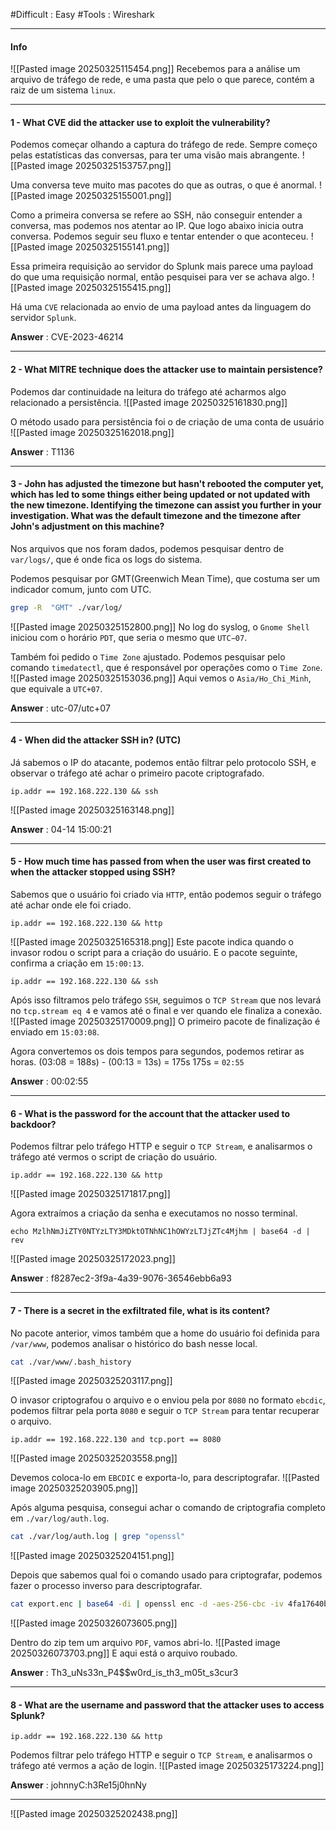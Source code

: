 #Difficult : Easy
#Tools : Wireshark
***
#### Info
![[Pasted image 20250325115454.png]]
Recebemos para a análise um arquivo de tráfego de rede, e uma pasta que pelo o que parece, contém a raiz de um sistema ``linux``.
***
#### 1 - What CVE did the attacker use to exploit the vulnerability?
Podemos começar olhando a captura do tráfego de rede. Sempre começo pelas estatísticas das conversas, para ter uma visão mais abrangente.
![[Pasted image 20250325153757.png]]

Uma conversa teve muito mas pacotes do que as outras, o que é anormal.
![[Pasted image 20250325155001.png]]

Como a primeira conversa se refere ao SSH, não conseguir entender a conversa, mas podemos nos atentar ao IP. Que logo abaixo inicia outra conversa. Podemos seguir seu fluxo e tentar entender o que aconteceu.
![[Pasted image 20250325155141.png]]

Essa primeira requisição ao servidor do Splunk mais parece uma payload do que uma requisição normal, então pesquisei para ver se achava algo.
![[Pasted image 20250325155415.png]]

Há uma ``CVE`` relacionada ao envio de uma payload antes da linguagem do servidor ``Splunk``.

**Answer** : CVE-2023-46214
***
#### 2 - What MITRE technique does the attacker use to maintain persistence?
Podemos dar continuidade na leitura do tráfego até acharmos algo relacionado a persistência.
![[Pasted image 20250325161830.png]]

O método usado para persistência foi o de criação de uma conta de usuário
![[Pasted image 20250325162018.png]]

**Answer** : T1136
***
#### 3 - John has adjusted the timezone but hasn't rebooted the computer yet, which has led to some things either being updated or not updated with the new timezone. Identifying the timezone can assist you further in your investigation. What was the default timezone and the timezone after John's adjustment on this machine?
Nos arquivos que nos foram dados, podemos pesquisar dentro de ``var/logs/``, que é onde fica os logs do sistema.

Podemos pesquisar por GMT(Greenwich Mean Time), que costuma ser um indicador comum, junto com UTC.
```sh
grep -R  "GMT" ./var/log/
```
![[Pasted image 20250325152800.png]]
No log do syslog, o ``Gnome Shell`` iniciou com o horário ``PDT``, que seria o mesmo que ``UTC−07``. 

Também foi pedido o ``Time Zone`` ajustado. Podemos pesquisar pelo comando ``timedatectl``, que é responsável por operações como o ``Time Zone``.
![[Pasted image 20250325153036.png]]
Aqui vemos o ``Asia/Ho_Chi_Minh``, que equivale a ``UTC+07``.

**Answer** : utc-07/utc+07
***
#### 4 - When did the attacker SSH in? (UTC)
Já sabemos o IP do atacante, podemos então filtrar pelo protocolo SSH, e observar o tráfego até achar o primeiro pacote criptografado.
```
ip.addr == 192.168.222.130 && ssh
```
![[Pasted image 20250325163148.png]]


**Answer** : 04-14 15:00:21
***
#### 5 - How much time has passed from when the user was first created to when the attacker stopped using SSH?
Sabemos que o usuário foi criado via ``HTTP``, então podemos seguir o tráfego até achar onde ele foi criado.
```
ip.addr == 192.168.222.130 && http
```
![[Pasted image 20250325165318.png]]
Este pacote indica quando o invasor rodou o script para a criação do usuário. E o pacote seguinte, confirma a criação em ``15:00:13``.

```
ip.addr == 192.168.222.130 && ssh
```
Após isso filtramos pelo tráfego ``SSH``, seguimos o ``TCP Stream`` que nos levará no `tcp.stream eq 4` e vamos até o final e ver quando ele finaliza a conexão. 
![[Pasted image 20250325170009.png]]
O primeiro pacote de finalização é enviado em ``15:03:08``.

Agora convertemos os dois tempos para segundos, podemos retirar as horas.
(03:08 = 188s) - (00:13 = 13s) = 175s
175s = ``02:55``

**Answer** : 00:02:55
***
#### 6 - What is the password for the account that the attacker used to backdoor?
Podemos filtrar pelo tráfego HTTP e seguir o `TCP Stream`, e analisarmos o tráfego até vermos o script de criação do usuário.
```
ip.addr == 192.168.222.130 && http
```
![[Pasted image 20250325171817.png]]

Agora extraímos a criação da senha e executamos no nosso terminal.
```
echo MzlhNmJiZTY0NTYzLTY3MDktOTNhNC1hOWYzLTJjZTc4Mjhm | base64 -d | rev
```
![[Pasted image 20250325172023.png]]

**Answer** : f8287ec2-3f9a-4a39-9076-36546ebb6a93
***
#### 7 - There is a secret in the exfiltrated file, what is its content?
No pacote anterior, vimos também que a home do usuário foi definida para ``/var/www``, podemos analisar o histórico do bash nesse local.
```sh
cat ./var/www/.bash_history
```
![[Pasted image 20250325203117.png]]

O invasor criptografou o arquivo e o enviou pela por ``8080`` no formato `ebcdic`, podemos filtrar pela porta `8080` e seguir o `TCP Stream` para tentar recuperar o arquivo.
```
ip.addr == 192.168.222.130 and tcp.port == 8080
```
![[Pasted image 20250325203558.png]]

Devemos coloca-lo em `EBCDIC` e exporta-lo, para descriptografar.
![[Pasted image 20250325203905.png]]

Após alguma pesquisa, consegui achar o comando de criptografia completo em `./var/log/auth.log`.
```sh
cat ./var/log/auth.log | grep "openssl"
```
![[Pasted image 20250325204151.png]]

Depois que sabemos qual foi o comando usado para criptografar, podemos fazer o processo inverso para descriptografar.
```sh
cat export.enc | base64 -di | openssl enc -d -aes-256-cbc -iv 4fa17640b7dfe8799f072c65b15f581d -K 3cabc6db78a034f69f16aa8986cf2e2cea05713b1e95ff9b2d80f6a71ae76b7d > export.zip
```
![[Pasted image 20250326073605.png]]

Dentro do zip tem um arquivo ``PDF``, vamos abri-lo.
![[Pasted image 20250326073703.png]]
E aqui está o arquivo roubado.

**Answer** : Th3_uNs33n_P4\$$w0rd_is_th3_m05t_s3cur3
***
#### 8 - What are the username and password that the attacker uses to access Splunk?
```
ip.addr == 192.168.222.130 && http
```
Podemos filtrar pelo tráfego HTTP e seguir o `TCP Stream`, e analisarmos o tráfego até vermos a ação de login.
![[Pasted image 20250325173224.png]]

**Answer** : johnnyC:h3Re15j0hnNy
***

![[Pasted image 20250325202438.png]]
























